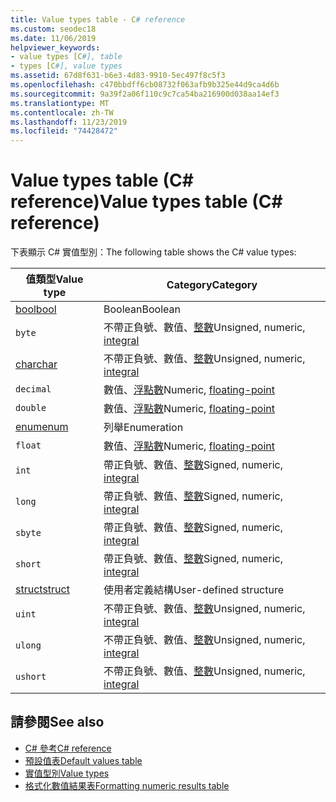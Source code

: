 ```yaml
---
title: Value types table - C# reference
ms.custom: seodec18
ms.date: 11/06/2019
helpviewer_keywords:
- value types [C#], table
- types [C#], value types
ms.assetid: 67d8f631-b6e3-4d83-9910-5ec497f8c5f3
ms.openlocfilehash: c470bbdff6cb08732f063afb9b325e44d9ca4d6b
ms.sourcegitcommit: 9a39f2a06f110c9c7ca54ba216900d038aa14ef3
ms.translationtype: MT
ms.contentlocale: zh-TW
ms.lasthandoff: 11/23/2019
ms.locfileid: "74428472"
---
```

# <a name="value-types-table-c-reference"></a><span data-ttu-id="9d0e7-102">Value types table (C# reference)</span><span class="sxs-lookup"><span data-stu-id="9d0e7-102">Value types table (C# reference)</span></span>

<span data-ttu-id="9d0e7-103">下表顯示 C# 實值型別：</span><span class="sxs-lookup"><span data-stu-id="9d0e7-103">The following table shows the C# value types:</span></span>

|<span data-ttu-id="9d0e7-104">值類型</span><span class="sxs-lookup"><span data-stu-id="9d0e7-104">Value type</span></span>|<span data-ttu-id="9d0e7-105">Category</span><span class="sxs-lookup"><span data-stu-id="9d0e7-105">Category</span></span>|
|----------------|--------------|
|[<span data-ttu-id="9d0e7-106">bool</span><span class="sxs-lookup"><span data-stu-id="9d0e7-106">bool</span></span>](bool.md)|<span data-ttu-id="9d0e7-107">Boolean</span><span class="sxs-lookup"><span data-stu-id="9d0e7-107">Boolean</span></span>|
|`byte`|<span data-ttu-id="9d0e7-108">不帶正負號、數值、[整數](../builtin-types/integral-numeric-types.md)</span><span class="sxs-lookup"><span data-stu-id="9d0e7-108">Unsigned, numeric, [integral](../builtin-types/integral-numeric-types.md)</span></span>|
|[<span data-ttu-id="9d0e7-109">char</span><span class="sxs-lookup"><span data-stu-id="9d0e7-109">char</span></span>](../builtin-types/char.md)|<span data-ttu-id="9d0e7-110">不帶正負號、數值、[整數](../builtin-types/integral-numeric-types.md)</span><span class="sxs-lookup"><span data-stu-id="9d0e7-110">Unsigned, numeric, [integral](../builtin-types/integral-numeric-types.md)</span></span>|
|`decimal`|<span data-ttu-id="9d0e7-111">數值、[浮點數](../builtin-types/floating-point-numeric-types.md)</span><span class="sxs-lookup"><span data-stu-id="9d0e7-111">Numeric, [floating-point](../builtin-types/floating-point-numeric-types.md)</span></span>|
|`double`|<span data-ttu-id="9d0e7-112">數值、[浮點數](../builtin-types/floating-point-numeric-types.md)</span><span class="sxs-lookup"><span data-stu-id="9d0e7-112">Numeric, [floating-point](../builtin-types/floating-point-numeric-types.md)</span></span>|
|[<span data-ttu-id="9d0e7-113">enum</span><span class="sxs-lookup"><span data-stu-id="9d0e7-113">enum</span></span>](enum.md)|<span data-ttu-id="9d0e7-114">列舉</span><span class="sxs-lookup"><span data-stu-id="9d0e7-114">Enumeration</span></span>|
|`float`|<span data-ttu-id="9d0e7-115">數值、[浮點數](../builtin-types/floating-point-numeric-types.md)</span><span class="sxs-lookup"><span data-stu-id="9d0e7-115">Numeric, [floating-point](../builtin-types/floating-point-numeric-types.md)</span></span>|
|`int`|<span data-ttu-id="9d0e7-116">帶正負號、數值、[整數](../builtin-types/integral-numeric-types.md)</span><span class="sxs-lookup"><span data-stu-id="9d0e7-116">Signed, numeric, [integral](../builtin-types/integral-numeric-types.md)</span></span>|
|`long`|<span data-ttu-id="9d0e7-117">帶正負號、數值、[整數](../builtin-types/integral-numeric-types.md)</span><span class="sxs-lookup"><span data-stu-id="9d0e7-117">Signed, numeric, [integral](../builtin-types/integral-numeric-types.md)</span></span>|
|`sbyte`|<span data-ttu-id="9d0e7-118">帶正負號、數值、[整數](../builtin-types/integral-numeric-types.md)</span><span class="sxs-lookup"><span data-stu-id="9d0e7-118">Signed, numeric, [integral](../builtin-types/integral-numeric-types.md)</span></span>|
|`short`|<span data-ttu-id="9d0e7-119">帶正負號、數值、[整數](../builtin-types/integral-numeric-types.md)</span><span class="sxs-lookup"><span data-stu-id="9d0e7-119">Signed, numeric, [integral](../builtin-types/integral-numeric-types.md)</span></span>|
|[<span data-ttu-id="9d0e7-120">struct</span><span class="sxs-lookup"><span data-stu-id="9d0e7-120">struct</span></span>](struct.md)|<span data-ttu-id="9d0e7-121">使用者定義結構</span><span class="sxs-lookup"><span data-stu-id="9d0e7-121">User-defined structure</span></span>|
|`uint`|<span data-ttu-id="9d0e7-122">不帶正負號、數值、[整數](../builtin-types/integral-numeric-types.md)</span><span class="sxs-lookup"><span data-stu-id="9d0e7-122">Unsigned, numeric, [integral](../builtin-types/integral-numeric-types.md)</span></span>|
|`ulong`|<span data-ttu-id="9d0e7-123">不帶正負號、數值、[整數](../builtin-types/integral-numeric-types.md)</span><span class="sxs-lookup"><span data-stu-id="9d0e7-123">Unsigned, numeric, [integral](../builtin-types/integral-numeric-types.md)</span></span>|
|`ushort`|<span data-ttu-id="9d0e7-124">不帶正負號、數值、[整數](../builtin-types/integral-numeric-types.md)</span><span class="sxs-lookup"><span data-stu-id="9d0e7-124">Unsigned, numeric, [integral](../builtin-types/integral-numeric-types.md)</span></span>|

## <a name="see-also"></a><span data-ttu-id="9d0e7-125">請參閱</span><span class="sxs-lookup"><span data-stu-id="9d0e7-125">See also</span></span>

- [<span data-ttu-id="9d0e7-126">C# 參考</span><span class="sxs-lookup"><span data-stu-id="9d0e7-126">C# reference</span></span>](../index.md)
- [<span data-ttu-id="9d0e7-127">預設值表</span><span class="sxs-lookup"><span data-stu-id="9d0e7-127">Default values table</span></span>](default-values-table.md)
- [<span data-ttu-id="9d0e7-128">實值型別</span><span class="sxs-lookup"><span data-stu-id="9d0e7-128">Value types</span></span>](value-types.md)
- [<span data-ttu-id="9d0e7-129">格式化數值結果表</span><span class="sxs-lookup"><span data-stu-id="9d0e7-129">Formatting numeric results table</span></span>](formatting-numeric-results-table.md)
